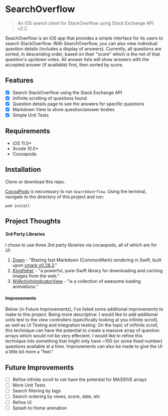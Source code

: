 # SearchOverflow
> An iOS search client for StackOverflow using Stack Exchange API v2.2.

SeachOverflow is an iOS app that provides a simple interface for its users to search StackOverflow. With SearchOverflow, you can also view individual question details (includes a display of answers). Currently, all questions are sorted, in descending order, based on their "score" which is the net of that question's up/down votes. All answer lists will show answers with the accepted answer (if available) first, then sorted by score. 

## Features

- [x] Search StackOverflow using the Stack Exchange API
- [x] Inifinite scrolling of questions found
- [x] Question details page to see the answers for specific questions 
- [x] Markdown View to show question/answer bodies
- [x] Simple Unit Tests

## Requirements

- iOS 11.0+
- Xcode 10.0+
- Cocoapods

## Installation

Clone or download this repo.

[CocoaPods](http://cocoapods.org/) is neccessary to run `SearchOverflow`.
Using the terminal, navigate to the directory of this project and run:

```shell
pod install
```

## Project Thoughts
#### 3rd Party Libraries
I chose to use three 3rd party libraries via cocaopods, all of which are for UI: 
1. [Down](https://github.com/iwasrobbed/Down) - "Blazing fast Markdown (CommonMark) rendering in Swift, built upon [cmark v0.28.3](https://github.com/commonmark/cmark)."
2. [Kingfisher](https://github.com/onevcat/Kingfisher) - "a powerful, pure-Swift library for downloading and caching images from the web."
3. [NVActivityIndicatorView](https://github.com/ninjaprox/NVActivityIndicatorView) - "is a collection of awesome loading animations."

#### Improvements
Below (in Future Improvements), I've listed some additional improvements to make to this project. Being more descriptive:
I would like to add additional units test to the view controllers (specifically looking at you infinite scroll), as well as UI Testing and integration testing.
On the topic of inifinite scroll, this technique can have the potential to create a massive array of question arrays which would not be very effecient. I would like to refine this technique into something that might only have ~100 (or some fixed number) questions available at a time. 
Improvements can also be made to give the UI a little bit more a "feel."

## Future Improvements
- [ ] Refine infinite scroll to not have the potential for MASSIVE arrays
- [ ] More Unit Tests
- [ ] Search filtering by tags
- [ ] Search ordering by views, score, date, etc
- [ ] Refine UI
- [ ] Splash to Home animation
